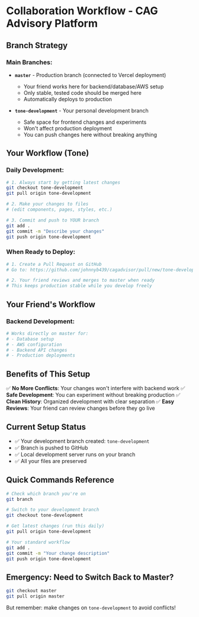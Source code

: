 # Collaboration Workflow - CAG Advisory Platform

## Branch Strategy

### Main Branches:
- **`master`** - Production branch (connected to Vercel deployment)
  - Your friend works here for backend/database/AWS setup
  - Only stable, tested code should be merged here
  - Automatically deploys to production

- **`tone-development`** - Your personal development branch
  - Safe space for frontend changes and experiments
  - Won't affect production deployment
  - You can push changes here without breaking anything

## Your Workflow (Tone)

### Daily Development:
```bash
# 1. Always start by getting latest changes
git checkout tone-development
git pull origin tone-development

# 2. Make your changes to files
# (edit components, pages, styles, etc.)

# 3. Commit and push to YOUR branch
git add .
git commit -m "Describe your changes"
git push origin tone-development
```

### When Ready to Deploy:
```bash
# 1. Create a Pull Request on GitHub
# Go to: https://github.com/johnnyb439/cagadvisor/pull/new/tone-development

# 2. Your friend reviews and merges to master when ready
# This keeps production stable while you develop freely
```

## Your Friend's Workflow

### Backend Development:
```bash
# Works directly on master for:
# - Database setup
# - AWS configuration  
# - Backend API changes
# - Production deployments
```

## Benefits of This Setup

✅ **No More Conflicts**: Your changes won't interfere with backend work
✅ **Safe Development**: You can experiment without breaking production
✅ **Clean History**: Organized development with clear separation
✅ **Easy Reviews**: Your friend can review changes before they go live

## Current Setup Status

- ✅ Your development branch created: `tone-development`
- ✅ Branch is pushed to GitHub
- ✅ Local development server runs on your branch
- ✅ All your files are preserved

## Quick Commands Reference

```bash
# Check which branch you're on
git branch

# Switch to your development branch
git checkout tone-development

# Get latest changes (run this daily)
git pull origin tone-development

# Your standard workflow
git add .
git commit -m "Your change description"
git push origin tone-development
```

## Emergency: Need to Switch Back to Master?

```bash
git checkout master
git pull origin master
```

But remember: make changes on `tone-development` to avoid conflicts!